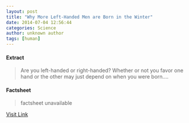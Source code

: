 ```yaml
---
layout: post
title: "Why More Left-Handed Men are Born in the Winter"
date: 2014-07-04 12:56:44
categories: Science
author: unknown author
tags: [human]
---
```



#### Extract
>Are you left-handed or right-handed? Whether or not you favor one hand or the other may just depend on when you were born....

#### Factsheet
>factsheet unavailable

[Visit Link](http://www.scienceworldreport.com/articles/15836/20140704/why-more-left-handed-men-born-winter.htm)


